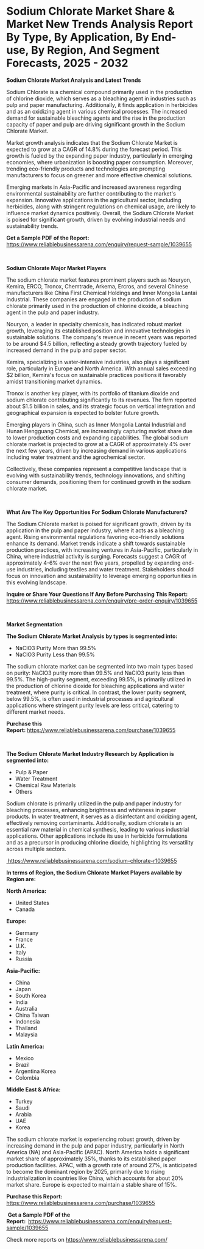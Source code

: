 <p><h1>Sodium Chlorate Market Share & Market New Trends Analysis Report By Type, By Application, By End-use, By Region, And Segment Forecasts, 2025 - 2032</h1></p><p><strong>Sodium Chlorate Market Analysis and Latest Trends</strong></p>
<p><p>Sodium Chlorate is a chemical compound primarily used in the production of chlorine dioxide, which serves as a bleaching agent in industries such as pulp and paper manufacturing. Additionally, it finds application in herbicides and as an oxidizing agent in various chemical processes. The increased demand for sustainable bleaching agents and the rise in the production capacity of paper and pulp are driving significant growth in the Sodium Chlorate Market.</p><p>Market growth analysis indicates that the Sodium Chlorate Market is expected to grow at a CAGR of 14.8% during the forecast period. This growth is fueled by the expanding paper industry, particularly in emerging economies, where urbanization is boosting paper consumption. Moreover, trending eco-friendly products and technologies are prompting manufacturers to focus on greener and more effective chemical solutions. </p><p>Emerging markets in Asia-Pacific and increased awareness regarding environmental sustainability are further contributing to the market's expansion. Innovative applications in the agricultural sector, including herbicides, along with stringent regulations on chemical usage, are likely to influence market dynamics positively. Overall, the Sodium Chlorate Market is poised for significant growth, driven by evolving industrial needs and sustainability trends.</p></p>
<p><strong>Get a Sample PDF of the Report:&nbsp;</strong> <a href="https://www.reliablebusinessarena.com/enquiry/request-sample/1039655?utm_campaign=2113&utm_medium=2&utm_source=Github&utm_content=ia&utm_term=31012025&utm_id=sodium-chlorate">https://www.reliablebusinessarena.com/enquiry/request-sample/1039655</a></p>
<p>&nbsp;</p>
<p><strong>Sodium Chlorate Major Market Players</strong></p>
<p><p>The sodium chlorate market features prominent players such as Nouryon, Kemira, ERCO, Tronox, Chemtrade, Arkema, Ercros, and several Chinese manufacturers like China First Chemical Holdings and Inner Mongolia Lantai Industrial. These companies are engaged in the production of sodium chlorate primarily used in the production of chlorine dioxide, a bleaching agent in the pulp and paper industry.</p><p>Nouryon, a leader in specialty chemicals, has indicated robust market growth, leveraging its established position and innovative technologies in sustainable solutions. The company's revenue in recent years was reported to be around $4.5 billion, reflecting a steady growth trajectory fueled by increased demand in the pulp and paper sector.</p><p>Kemira, specializing in water-intensive industries, also plays a significant role, particularly in Europe and North America. With annual sales exceeding $2 billion, Kemira's focus on sustainable practices positions it favorably amidst transitioning market dynamics.</p><p>Tronox is another key player, with its portfolio of titanium dioxide and sodium chlorate contributing significantly to its revenues. The firm reported about $1.5 billion in sales, and its strategic focus on vertical integration and geographical expansion is expected to bolster future growth.</p><p>Emerging players in China, such as Inner Mongolia Lantai Industrial and Hunan Hengguang Chemical, are increasingly capturing market share due to lower production costs and expanding capabilities. The global sodium chlorate market is projected to grow at a CAGR of approximately 4% over the next few years, driven by increasing demand in various applications including water treatment and the agrochemical sector.</p><p>Collectively, these companies represent a competitive landscape that is evolving with sustainability trends, technology innovations, and shifting consumer demands, positioning them for continued growth in the sodium chlorate market.</p></p>
<p>&nbsp;</p>
<p><strong>What Are The Key Opportunities For Sodium Chlorate Manufacturers?</strong></p>
<p><p>The Sodium Chlorate market is poised for significant growth, driven by its application in the pulp and paper industry, where it acts as a bleaching agent. Rising environmental regulations favoring eco-friendly solutions enhance its demand. Market trends indicate a shift towards sustainable production practices, with increasing ventures in Asia-Pacific, particularly in China, where industrial activity is surging. Forecasts suggest a CAGR of approximately 4-6% over the next five years, propelled by expanding end-use industries, including textiles and water treatment. Stakeholders should focus on innovation and sustainability to leverage emerging opportunities in this evolving landscape.</p></p>
<p><strong>Inquire or Share Your Questions If Any Before Purchasing This Report:</strong> <a href="https://www.reliablebusinessarena.com/enquiry/pre-order-enquiry/1039655?utm_campaign=2113&utm_medium=2&utm_source=Github&utm_content=ia&utm_term=31012025&utm_id=sodium-chlorate">https://www.reliablebusinessarena.com/enquiry/pre-order-enquiry/1039655</a></p>
<p>&nbsp;</p>
<p><strong>Market Segmentation</strong></p>
<p><strong>The Sodium Chlorate Market Analysis by types is segmented into:</strong></p>
<p><ul><li>NaClO3 Purity More than 99.5%</li><li>NaClO3 Purity Less than 99.5%</li></ul></p>
<p><p>The sodium chlorate market can be segmented into two main types based on purity: NaClO3 purity more than 99.5% and NaClO3 purity less than 99.5%. The high-purity segment, exceeding 99.5%, is primarily utilized in the production of chlorine dioxide for bleaching applications and water treatment, where purity is critical. In contrast, the lower purity segment, below 99.5%, is often used in industrial processes and agricultural applications where stringent purity levels are less critical, catering to different market needs.</p></p>
<p><strong>Purchase this Report:&nbsp;</strong><a href="https://www.reliablebusinessarena.com/purchase/1039655?utm_campaign=2113&utm_medium=2&utm_source=Github&utm_content=ia&utm_term=31012025&utm_id=sodium-chlorate">https://www.reliablebusinessarena.com/purchase/1039655</a></p>
<p>&nbsp;</p>
<p><strong>The Sodium Chlorate Market Industry Research by Application is segmented into:</strong></p>
<p><ul><li>Pulp & Paper</li><li>Water Treatment</li><li>Chemical Raw Materials</li><li>Others</li></ul></p>
<p><p>Sodium chlorate is primarily utilized in the pulp and paper industry for bleaching processes, enhancing brightness and whiteness in paper products. In water treatment, it serves as a disinfectant and oxidizing agent, effectively removing contaminants. Additionally, sodium chlorate is an essential raw material in chemical synthesis, leading to various industrial applications. Other applications include its use in herbicide formulations and as a precursor in producing chlorine dioxide, highlighting its versatility across multiple sectors.</p></p>
<p><a href="https://www.reliablebusinessarena.com/sodium-chlorate-r1039655?utm_campaign=2113&utm_medium=2&utm_source=Github&utm_content=ia&utm_term=31012025&utm_id=sodium-chlorate">&nbsp;https://www.reliablebusinessarena.com/sodium-chlorate-r1039655</a></p>
<p><strong>In terms of Region, the Sodium Chlorate Market Players available by Region are:</strong></p>
<p>
    <p> <strong> North America: </strong>
        <ul>
            <li>United States</li>
            <li>Canada</li>
        </ul>
        </p> 
    <p> <strong> Europe: </strong>
        <ul>
            <li>Germany</li>
            <li>France</li>
            <li>U.K.</li>
            <li>Italy</li>
            <li>Russia</li>
        </ul>
        </p> 
    <p> <strong> Asia-Pacific: </strong>
        <ul>
            <li>China</li>
            <li>Japan</li>
            <li>South Korea</li>
            <li>India</li>
            <li>Australia</li>
            <li>China Taiwan</li>
            <li>Indonesia</li>
            <li>Thailand</li>
            <li>Malaysia</li>
        </ul>
        </p> 
    <p> <strong> Latin America: </strong>
        <ul>
            <li>Mexico</li>
            <li>Brazil</li>
            <li>Argentina Korea</li>
            <li>Colombia</li>
        </ul>
        </p> 
    <p> <strong> Middle East & Africa: </strong>
        <ul>
            <li>Turkey</li>
            <li>Saudi</li>
            <li>Arabia</li>
            <li>UAE</li>
            <li>Korea</li>
        </ul>
    </p>
    </p>
<p><p>The sodium chlorate market is experiencing robust growth, driven by increasing demand in the pulp and paper industry, particularly in North America (NA) and Asia-Pacific (APAC). North America holds a significant market share of approximately 35%, thanks to its established paper production facilities. APAC, with a growth rate of around 27%, is anticipated to become the dominant region by 2025, primarily due to rising industrialization in countries like China, which accounts for about 20% market share. Europe is expected to maintain a stable share of 15%.</p></p>
<p><strong>Purchase this Report: </strong><a href="https://www.reliablebusinessarena.com/purchase/1039655?utm_campaign=2113&utm_medium=2&utm_source=Github&utm_content=ia&utm_term=31012025&utm_id=sodium-chlorate">https://www.reliablebusinessarena.com/purchase/1039655</a></p>
<p>&nbsp;<strong>Get a Sample PDF of the Report:&nbsp;&nbsp;</strong><a href="https://www.reliablebusinessarena.com/enquiry/request-sample/1039655?utm_campaign=2113&utm_medium=2&utm_source=Github&utm_content=ia&utm_term=31012025&utm_id=sodium-chlorate">https://www.reliablebusinessarena.com/enquiry/request-sample/1039655</a></p>
<p><strong></strong></p>
<p>Check more reports on <a href="https://www.reliablebusinessarena.com/?utm_campaign=2113&utm_medium=2&utm_source=Github&utm_content=ia&utm_term=31012025&utm_id=sodium-chlorate">https://www.reliablebusinessarena.com/</a></p>